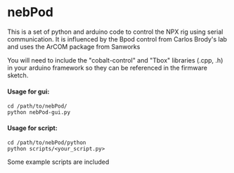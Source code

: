 # nebPod
This is a set of python and arduino code to control the NPX rig using serial communication. 
It is influenced by the Bpod control from Carlos Brody's lab and uses the ArCOM package from Sanworks

You will need to include the "cobalt-control" and "Tbox" libraries (.cpp, .h) in your arduino framework so they can be referenced in the firmware sketch.



#### Usage for gui:
```
cd /path/to/nebPod/
python nebPod-gui.py 
```

#### Usage for script:
```
cd /path/to/nebPod/python
python scripts/<your_script.py> 
```
Some example scripts are included